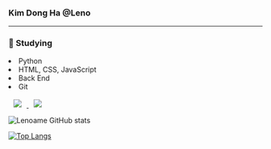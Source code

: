 <h3> Kim Dong Ha  @Leno </h3>
<hr size="2px">

<h3> 📘 Studying </h3>
  <li>Python</li>
  <li>HTML, CSS, JavaScript</li>
  <li>Back End</li>
  <li>Git</li>


  <br>
  <a href="http://www.instagram.com/pastry_leno/">
    <img
         src="http://img.shields.io/badge/-Instagram-222222?style=flat&logo=Instagram&link=https://www.instagram.com/pastry_leno/"
         style="height: auto; margin-left: 10px; margin-right: 10px;"/>
  </a>
  
  <a href="https://acidic-atom-e47.notion.site/Leno-s-Resume-2ddc60f0553b47589ebdcf4e290d9678">
    <img src="http://img.shields.io/badge/-Notion-222222?style=flat&logo=Notion&link=https://https://acidic-atom-e47.notion.site/Leno-s-Resume-2ddc60f0553b47589ebdcf4e290d9678"
         style="height: auto; margin-left: 10px; margin-right: 10px;"/>
  </a>
  

  
  ![Lenoame GitHub stats](https://github-readme-stats.vercel.app/api?username=Lenoame&show_icons=true&theme=tokyonight)
  
  [![Top Langs](https://github-readme-stats.vercel.app/api/top-langs/?username=Lenoame&layout=compact&theme=tokyonight&langs_count=3)](https://github.com/anuraghazra/github-readme-stats)

